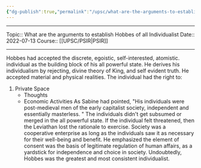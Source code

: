 ```yaml
---
{"dg-publish":true,"permalink":"/upsc/what-are-the-arguments-to-establish-hobbes-of-all-individualist/"}
---
```


----
Topic:: What are the arguments to establish Hobbes of all Individualist
Date:: 2022-07-13
Course:: [[UPSC/PSIR\|PSIR]] 

----
Hobbes had accepted the discrete, egoistic, self-interested, atomistic. individual as the building block of his all powerful state. 
He derives his individualism by rejecting, divine theory of King, and self evident truth. He accepted material and physical realities. 
The individual had the right to:
1. Private Space 
	- Thoughts 
	- Economic Activities
As Sabine had pointed, "His individuals were post-medieval men of the early capitalist society, independent and essentially masterless. "
The individuals didn't get subsumed or merged in the all powerful state. If the individual felt threatened, then the Leviathan lost the rationale to exercise. Society was a cooperative enterprise as long as the individuals saw it as necessary for their well-being and benefit.  He emphasized the element of consent was the basis of legitimate regulation of human affairs, as a yardstick for independence and choice in society.
Undoubtedly, Hobbes was the greatest and most consistent individualist. 